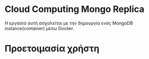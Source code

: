 # Cloud Computing Mongo Replica
Η εργασία αυτή ασχολείται με την δημουργία ενός MongoDB instance(container) μέσω Docker. 
# Προετοιμασία χρήστη
